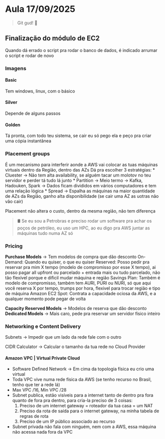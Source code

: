 # Aula 17/09/2025

> Git gud! 🧵

## Finalização do módulo de EC2

Quando dá errado o script pra rodar o banco de dados, é indicado arrumar o script e rodar de novo

### Imagens

#### Basic
Tem windows, linux, com o básico

#### Silver

Depende de alguns passos

#### Golden

Tá pronta, com todo teu sistema, se cair eu só pego ela e peço pra criar uma cópia instantânea


### Placement groups

É um mecanismo para interferir aonde a AWS vai colocar as tuas máquinas virtuais dentro da Região, dentro das AZs
Dá pra escolher 3 estratégias:
    * Cluester -> Não tem alta availability, se alguém tacar um molotov no teu servidor e perder tá tudo lá junto
    * Partition -> Meio termo -> Kafka, Hadouken, Spark -> Dados ficam divididos em vários computadores e tem uma relação lógica
    * Spread -> Espalha as máquinas na maior quantidade de AZs da Região, ganho alta disponibilidade (se cair uma AZ as uotras não vão cair)

Placement não altera o custo, dentro da mesma região, não tem diferença

> 🛢️ Se eu sou a Petrobras e preciso rodar um software pra achar os poços de petróleo, eu uso um HPC, ao eu digo pra AWS juntar as máquinas tudo numa AZ só

### Pricing

**Purchase Models** -> Tem modelos de compra que dão desconto
    On-Demand: Quando eu quiser, o que eu quiser
    Reserved: Posso pedir pra reservar pra mim X tempo (modelo de compromisso por esse X tempo), ai posso pagar all upfront ou parcelado + entrada mais ou tudo parcelado, não tão flexível porque e dificil mudar máquina e região
    Savings Plan: Também é modelo de compromisso, também tem AURI, PURI ou NURI, só que aqui você reserva X por tempo, trumps por hora, flexivel para trocar região e tipo de máquina
    Amazon EC2 Spot: Contrata a capacidade ociosa da AWS, e a qualquer momento pode pegar de volta


**Capacity Reserved Models** -> Modelos de reserva que dão desconto
**Dedicated Models** -> Mais caro, pede pra reservar um servidor físico inteiro

### Networking e Content Delivery

Subnets -> Impedir que um lado da rede fale com o outro

CIDR Calculator -> Calcular o tamanho da tua rede no Cloud Provider

#### Amazon VPC | Virtual Private Cloud

- Software Defined Network -> Em cima da topologia física eu crio uma virtual
- Toda VPC vive numa rede física da AWS (se tenho recurso no Brasil, tenho que ter a rede lá)
- Max VPC /16, Min VPC /28
- Subnet publica, estão visíveis para a internet tanto de dentro pra fora quanto de fora pra dentro, para cria-la preciso de 3 coisas:
    1. Preciso de um internet gateway = roteador da tua casa = um NAT
    2. Preciso da rota de saída para o internet gateway, na minha tabela de regras de rota
    3. Preciso de um IP público associado ao recurso
- Subnet privada não fala com ninguém, nem com a AWS, essa máquina não acessa nada fora da VPC